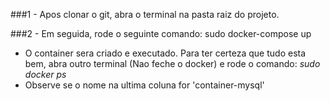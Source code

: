 ###1 - Apos clonar o git, abra o terminal na pasta raiz do projeto.

###2 - Em seguida, rode o seguinte comando: sudo docker-compose up

* O container sera criado e executado. Para ter certeza que tudo esta bem, abra outro terminal (Nao feche o docker) e rode o comando:
 *sudo docker ps*
* Observe se o nome na ultima coluna for 'container-mysql'

